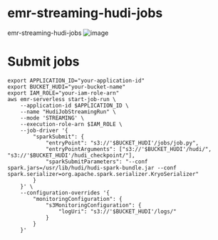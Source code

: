 # emr-streaming-hudi-jobs
emr-streaming-hudi-jobs
![image](https://github.com/user-attachments/assets/d0538cdd-5792-49be-955c-904e169d2270)

# Submit jobs
```
export APPLICATION_ID="your-application-id"
export BUCKET_HUDI="your-bucket-name"
export IAM_ROLE="your-iam-role-arn"
aws emr-serverless start-job-run \
    --application-id $APPLICATION_ID \
    --name "HudiJobStreamingRun" \
    --mode 'STREAMING' \
    --execution-role-arn $IAM_ROLE \
    --job-driver '{
        "sparkSubmit": {
            "entryPoint": "s3://'$BUCKET_HUDI'/jobs/job.py",
            "entryPointArguments": ["s3://'$BUCKET_HUDI'/hudi/", "s3://'$BUCKET_HUDI'/hudi_checkpoint/"],
            "sparkSubmitParameters": "--conf spark.jars=/usr/lib/hudi/hudi-spark-bundle.jar --conf spark.serializer=org.apache.spark.serializer.KryoSerializer"
        }
    }' \
    --configuration-overrides '{
        "monitoringConfiguration": {
            "s3MonitoringConfiguration": {
                "logUri": "s3://'$BUCKET_HUDI'/logs/"
            }
        }
    }'

```
